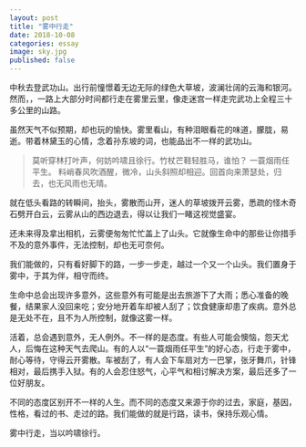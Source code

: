 ```yaml
---
layout: post
title: "雾中行走"
date: 2018-10-08
categories: essay
image: sky.jpg
published: false
---
```

中秋去登武功山。出行前憧憬着无边无际的绿色大草坡，波澜壮阔的云海和银河。然而，，一路上大部分时间都行走在雾里云里，像走迷宫一样走完武功上全程三十多公里的山路。

虽然天气不似预期，却也玩的愉快。雾里看山，有种泪眼看花的味道，朦胧，易逝。带着林黛玉的心情，念着孙东坡的词，也能品出不一样的武功山。

>莫听穿林打叶声，何妨吟啸且徐行。竹杖芒鞋轻胜马，谁怕？ 一蓑烟雨任平生。
料峭春风吹酒醒，微冷，山头斜照却相迎。回首向来萧瑟处，归去，也无风雨也无晴。


就在低头看路的转瞬间，抬头，雾散而山开，迷人的草坡拨开云雾，悉疏的怪木奇石劈开白云，云雾从山的西边退去，得以让我们一睹这视觉盛宴。

还未来得及拿出相机，云雾便匆匆忙忙盖上了山头。它就像生命中的那些让你措手不及的意外事件，无法控制，却也无可奈何。

我们能做的，只有看好脚下的路，一步一步走，越过一个又一个山头。我们置身于雾中，于其为伴，相守而终。

生命中总会出现许多意外，这些意外有可能是出去旅游下了大雨；悉心准备的晚餐，结果家人没回来吃；安分地开着车却被人刮了；饮食健康却患了疾病。意外总是无处不在，且不为人所控制，就像这雾一样。

活着，总会遇到意外，无人例外。不一样的是态度。有些人可能会懊恼，怨天尤人，后悔在这种天气去爬山。有的人以“一蓑烟雨任平生”的好心态，行走于雾中，耐心等待，守得云开雾散。车被刮了，有人会下车扇对方一巴掌，张牙舞爪，针锋相对，最后携手入狱。有的人会忍住怒气，心平气和相讨解决方案，最后还多了一位好朋友。

不同的态度区别开不一样的人生。而不同的态度又来源于你的过去，家庭，基因，性格，看过的书、走过的路。我们能做的就是行路，读书，保持乐观心情。

雾中行走，当以吟啸徐行。

